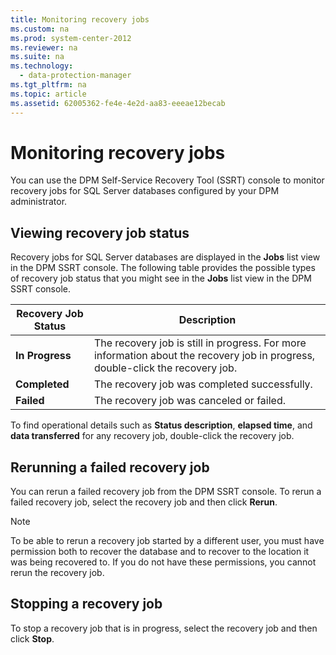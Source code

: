 ```yaml
---
title: Monitoring recovery jobs
ms.custom: na
ms.prod: system-center-2012
ms.reviewer: na
ms.suite: na
ms.technology: 
  - data-protection-manager
ms.tgt_pltfrm: na
ms.topic: article
ms.assetid: 62005362-fe4e-4e2d-aa83-eeeae12becab
---
```

# Monitoring recovery jobs
You can use the DPM Self\-Service Recovery Tool \(SSRT\) console to monitor recovery jobs for SQL Server databases configured by your DPM administrator.

## Viewing recovery job status
Recovery jobs for SQL Server databases are displayed in the **Jobs** list view in the DPM SSRT console. The following table provides the possible types of recovery job status that you might see in the **Jobs** list view in the DPM SSRT console.

|**Recovery Job Status**|**Description**|
|---------------------------|-------------------|
|**In Progress**|The recovery job is still in progress. For more information about the recovery job in progress, double\-click the recovery job.|
|**Completed**|The recovery job was completed successfully.|
|**Failed**|The recovery job was canceled or failed.|

To find operational details such as **Status description**, **elapsed time**, and  **data transferred** for any recovery job, double\-click the recovery job.

## Rerunning a failed recovery job
You can rerun a failed recovery job from the DPM SSRT console. To rerun a failed recovery job, select the recovery job and then click **Rerun**.

> [!NOTE]
> To be able to rerun a recovery job started by a different user, you must have permission both to recover the database and to recover to the location it was being recovered to. If you do not have these permissions, you cannot rerun the recovery job.

## Stopping a recovery job
To stop a recovery job that is in progress, select the recovery job and then click **Stop**.


